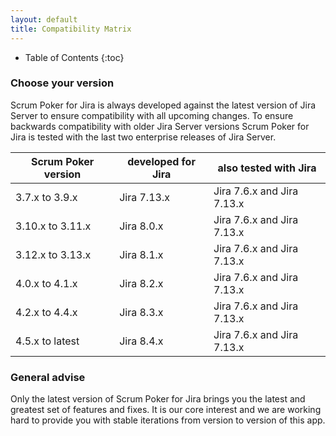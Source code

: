 ```yaml
---
layout: default
title: Compatibility Matrix
---
```


* Table of Contents
{:toc}

### Choose your version

Scrum Poker for Jira is always developed against the latest version of Jira Server to ensure compatibility with all upcoming changes.
To ensure backwards compatibility with older Jira Server versions Scrum Poker for Jira is tested with the last two enterprise releases of Jira Server.

| Scrum Poker version | developed for Jira | also tested with Jira      |
|---------------------|--------------------|----------------------------|
| 3.7.x to 3.9.x      | Jira 7.13.x        | Jira 7.6.x and Jira 7.13.x |
| 3.10.x to 3.11.x    | Jira 8.0.x         | Jira 7.6.x and Jira 7.13.x |
| 3.12.x to 3.13.x    | Jira 8.1.x         | Jira 7.6.x and Jira 7.13.x |
| 4.0.x to 4.1.x      | Jira 8.2.x         | Jira 7.6.x and Jira 7.13.x |
| 4.2.x to 4.4.x      | Jira 8.3.x         | Jira 7.6.x and Jira 7.13.x |
| 4.5.x to latest     | Jira 8.4.x         | Jira 7.6.x and Jira 7.13.x |

### General advise

Only the latest version of Scrum Poker for Jira brings you the latest and greatest set of features and fixes.
It is our core interest and we are working hard to provide you with stable iterations from version to version of this app.
